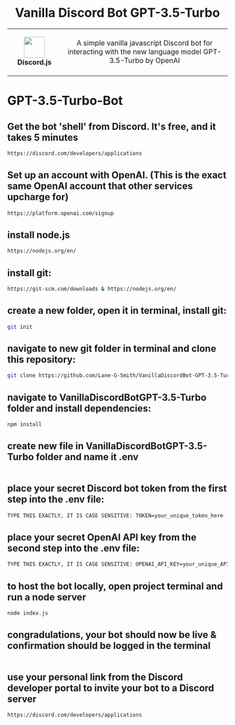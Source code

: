 <h1 align="center">Vanilla Discord Bot GPT-3.5-Turbo</h1>
<table align="center">
  <tr>
    <td align="center" height="108" width="108">
        <img     src="https://camo.githubusercontent.com/2993f7180d5cc3231060f66cfa1f0f65a1d09c0efd68d08d0190902ba9200d81/68747470733a2f2f7777772e7376677265706f2e636f6d2f73686f772f3335333635352f646973636f72642d69636f6e2e737667"
        width="48"
        height="48"
        />
        <br /><strong>Discord.js</strong>
    </td>
    <td align="center" height="108">
      <p align="center">A simple vanilla javascript Discord bot for interacting with the new language model GPT-3.5-Turbo by OpenAI
      </p>
     </td>
   </tr>
 </table>


# GPT-3.5-Turbo-Bot

## Get the bot 'shell' from Discord. It's free, and it takes 5 minutes
```sh
https://discord.com/developers/applications
```
## Set up an account with OpenAI. (This is the exact same OpenAI account that other services upcharge for)
```sh
https://platform.openai.com/signup
```
## install node.js
```sh
https://nodejs.org/en/
```
## install git:
```sh
https://git-scm.com/downloads & https://nodejs.org/en/
```
## create a new folder, open it in terminal, install git:
```sh
git init
```
## navigate to new git folder in terminal and clone this repository: 
```sh
git clone https://github.com/Lane-G-Smith/VanillaDiscordBot-GPT-3.5-Turbo.git
```
## navigate to VanillaDiscordBotGPT-3.5-Turbo folder and install dependencies:
```sh
npm install
```
## create new file in VanillaDiscordBotGPT-3.5-Turbo folder and name it .env
```sh

```
## place your secret Discord bot token from the first step into the .env file:
```sh
TYPE THIS EXACTLY, IT IS CASE SENSITIVE: TOKEN=your_unique_token_here
```
## place your secret OpenAI API key from the second step into the .env file:
```sh
TYPE THIS EXACTLY, IT IS CASE SENSITIVE: OPENAI_API_KEY=your_unique_API_key_here
```
## to host the bot locally, open project terminal and run a node server
```sh
node index.js
```
## congradulations, your bot should now be live & confirmation should be logged in the terminal
```sh

```
## use your personal link from the Discord developer portal to invite your bot to a Discord server
```sh
https://discord.com/developers/applications
```
